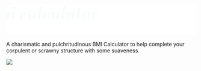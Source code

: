 <p align="center"><img src="./bmi.svg" width=1000></p>
<p>
A charismatic and pulchritudinous BMI Calculator to help complete your corpulent or scrawny structure with some suaveness.</p>

<img src= "https://user-images.githubusercontent.com/47297497/132853395-758408eb-cc1b-4ac7-bf1d-fd71f0a09b04.gif" widht=100>
